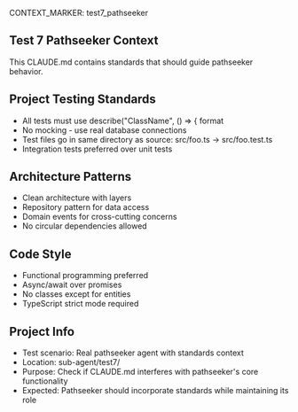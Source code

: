 CONTEXT_MARKER: test7_pathseeker

## Test 7 Pathseeker Context
This CLAUDE.md contains standards that should guide pathseeker behavior.

## Project Testing Standards
- All tests must use describe("ClassName", () => { format
- No mocking - use real database connections
- Test files go in same directory as source: src/foo.ts → src/foo.test.ts
- Integration tests preferred over unit tests

## Architecture Patterns
- Clean architecture with layers
- Repository pattern for data access
- Domain events for cross-cutting concerns
- No circular dependencies allowed

## Code Style
- Functional programming preferred
- Async/await over promises
- No classes except for entities
- TypeScript strict mode required

## Project Info
- Test scenario: Real pathseeker agent with standards context
- Location: sub-agent/test7/
- Purpose: Check if CLAUDE.md interferes with pathseeker's core functionality
- Expected: Pathseeker should incorporate standards while maintaining its role